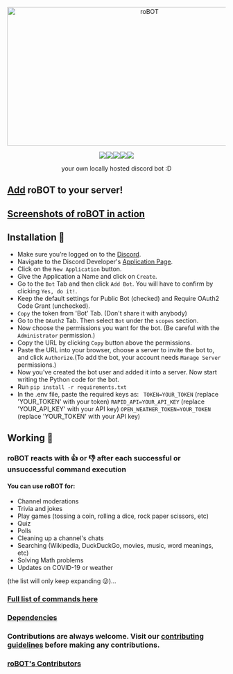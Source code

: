 <p align="center"><img align="justify" src="https://socialify.git.ci/danger-ahead/roBOT/image?description=1&font=Source%20Code%20Pro&forks=1&issues=1&language=1&owner=1&pattern=Charlie%20Brown&pulls=1&stargazers=1&theme=Dark" alt="roBOT" width="640" height="320" />
</p>

<p align="center">
  <img src="https://img.shields.io/badge/PRs-welcome-brightgreen.svg"><img src="https://img.shields.io/badge/discord-py-blue.svg"><img src="https://img.shields.io/badge/python-3.9-blue.svg"><img src="https://www.code-inspector.com/project/23569/score/svg"><img src="https://www.code-inspector.com/project/23569/status/svg">
  <p align="center">your own locally hosted discord bot :D</p>
</p>

## [Add](https://discord.com/api/oauth2/authorize?client_id=843553315442130985&permissions=2148002880&scope=bot) **roBOT** to your server!

## [Screenshots of **roBOT** in action](https://github.com/danger-ahead/roBOT/blob/master/docs/SCREENSHOTS.md)

## Installation 🧐
- Make sure you’re logged on to the [Discord](https://discord.com).
- Navigate to the Discord Developer's [Application Page](https://discord.com/developers/applications).
- Click on the `New Application` button.
- Give the Application a Name and click on `Create`.
- Go to the `Bot` Tab and then click `Add Bot`. You will have to confirm by clicking `Yes, do it!`.
- Keep the default settings for Public Bot (checked) and Require OAuth2 Code Grant (unchecked).
- `Copy` the token from 'Bot' Tab. (Don't share it with anybody)
- Go to the `OAuth2` Tab. Then select `Bot` under the `scopes` section.
- Now choose the permissions you want for the bot. (Be careful with the `Administrator` permission.)
- Copy the URL by clicking `Copy` button above the permissions.
- Paste the URL into your browser, choose a server to invite the bot to, and click `Authorize`.(To add the bot, your account needs `Manage Server` permissions.)
- Now you've created the bot user and added it into a server. Now start writing the Python code for the bot.
- Run `pip install -r requirements.txt`
- In the .env  file, paste the required keys as:
	` TOKEN=YOUR_TOKEN` (replace 'YOUR_TOKEN' with your token)
	`RAPID_API=YOUR_API_KEY` (replace 'YOUR_API_KEY' with your API key)
	`OPEN_WEATHER_TOKEN=YOUR_TOKEN` (replace 'YOUR_TOKEN' with your API key)

## Working 🤔
### **roBOT** reacts with 👍 or 👎 after each successful or unsuccessful command execution
#### You can use **roBOT** for:
* Channel moderations
* Trivia and jokes
* Play games (tossing a coin, rolling a dice, rock paper scissors, etc)
* Quiz
* Polls
* Cleaning up a channel's chats
* Searching (Wikipedia, DuckDuckGo, movies, music, word meanings, etc)
* Solving Math problems
* Updates on COVID-19 or weather

(the list will only keep expanding 😜)...
### [Full list of commands here](https://github.com/danger-ahead/roBOT/blob/master/docs/COMMANDS.md)

### [Dependencies](https://github.com/danger-ahead/roBOT/blob/master/docs/DEPENDENCIES.md)
### Contributions are always welcome. Visit our [contributing guidelines](https://github.com/danger-ahead/roBOT/blob/master/docs/CONTRIBUTING.md) before making any contributions.

### [**roBOT's** Contributors](https://github.com/danger-ahead/roBOT/blob/master/docs/CONTRIBUTORS.md)
